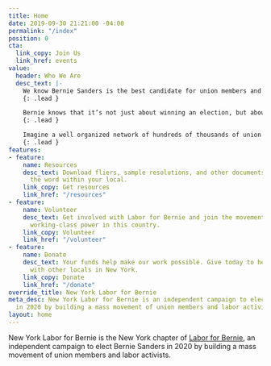 ```yaml
---
title: Home
date: 2019-09-30 21:21:00 -04:00
permalink: "/index"
position: 0
cta:
  link_copy: Join Us
  link_href: events
value:
  header: Who We Are
  desc_text: |-
    We know Bernie Sanders is the best candidate for union members and working people in this country, but his road to the White House is going to be much more difficult without the support of unions. In order to get that support, he’ll need tens of thousands of union members speaking up and advocating for an endorsement.
    {: .lead }

    Bernie knows that it’s not just about winning an election, but about building a grassroots political revolution. Labor for Bernie's role is to take that political revolution to our unions and our workplaces. We need an organized force outside of the White House and Congress to win meaningful change.
    {: .lead }

    Imagine a well organized network of hundreds of thousands of union members ready to fight — in their state, in their union, with their employer — for Medicare for All, a Green New Deal, and the Workplace Democracy Plan. That’s what we need to build, and that’s what New York Labor for Bernie is building.
    {: .lead }
features:
- feature:
    name: Resources
    desc_text: Download fliers, sample resolutions, and other documents to help spread
      the word within your local.
    link_copy: Get resources
    link_href: "/resources"
- feature:
    name: Volunteer
    desc_text: Get involved with Labor for Bernie and join the movement to strengthen
      working-class power in this country.
    link_copy: Volunteer
    link_href: "/volunteer"
- feature:
    name: Donate
    desc_text: Your funds help make our work possible. Give today to help us connect
      with other locals in New York.
    link_copy: Donate
    link_href: "/donate"
override_title: New York Labor for Bernie
meta_desc: New York Labor for Bernie is an independent campaign to elect Bernie Sanders
  in 2020 by building a mass movement of union members and labor activists.
layout: home
---
```


New York Labor for Bernie is the New York chapter of [Labor for Bernie](https://laborforbernie2020.org), an independent campaign to elect Bernie Sanders in 2020 by building a mass movement of union members and labor activists.